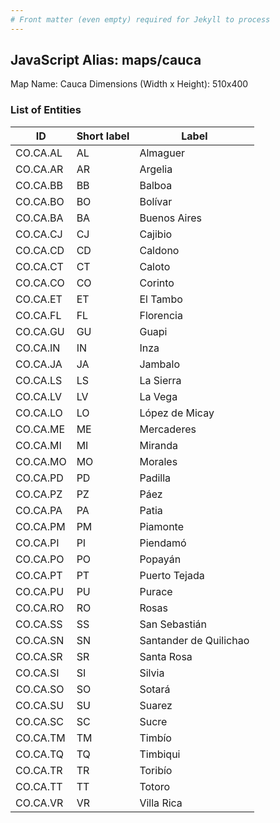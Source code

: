 ```yaml
---
# Front matter (even empty) required for Jekyll to process
---
```


## JavaScript Alias: maps/cauca

Map Name: Cauca
Dimensions (Width x Height): 510x400





### List of Entities

ID | Short label | Label
---|---|---|
CO.CA.AL|AL|Almaguer
CO.CA.AR|AR|Argelia
CO.CA.BB|BB|Balboa
CO.CA.BO|BO|Bolívar
CO.CA.BA|BA|Buenos Aires
CO.CA.CJ|CJ|Cajibio
CO.CA.CD|CD|Caldono
CO.CA.CT|CT|Caloto
CO.CA.CO|CO|Corinto
CO.CA.ET|ET|El Tambo
CO.CA.FL|FL|Florencia
CO.CA.GU|GU|Guapi
CO.CA.IN|IN|Inza
CO.CA.JA|JA|Jambalo
CO.CA.LS|LS|La Sierra
CO.CA.LV|LV|La Vega
CO.CA.LO|LO|López de Micay
CO.CA.ME|ME|Mercaderes
CO.CA.MI|MI|Miranda
CO.CA.MO|MO|Morales
CO.CA.PD|PD|Padilla
CO.CA.PZ|PZ|Páez
CO.CA.PA|PA|Patia
CO.CA.PM|PM|Piamonte
CO.CA.PI|PI|Piendamó
CO.CA.PO|PO|Popayán
CO.CA.PT|PT|Puerto Tejada
CO.CA.PU|PU|Purace
CO.CA.RO|RO|Rosas
CO.CA.SS|SS|San Sebastián
CO.CA.SN|SN|Santander de Quilichao
CO.CA.SR|SR|Santa Rosa
CO.CA.SI|SI|Silvia
CO.CA.SO|SO|Sotará
CO.CA.SU|SU|Suarez
CO.CA.SC|SC|Sucre
CO.CA.TM|TM|Timbío
CO.CA.TQ|TQ|Timbiqui
CO.CA.TR|TR|Toribío
CO.CA.TT|TT|Totoro
CO.CA.VR|VR|Villa Rica